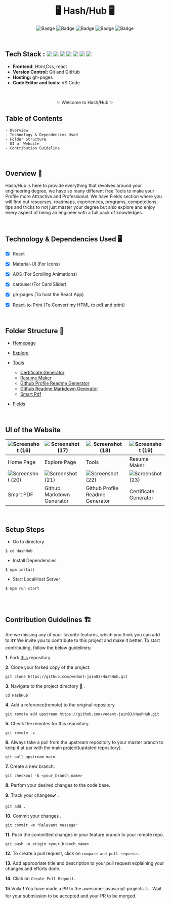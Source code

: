 <h1 align="center">
            🖥️ Hash/Hub 🖥️
</h1>

<div align="center">

![Badge](https://img.shields.io/badge/Tech_Stack-React-yellow) ![Badge](https://img.shields.io/badge/Version-1.2-green) ![Badge](https://img.shields.io/badge/License-Apache_2.0-blue) ![Badge](https://img.shields.io/badge/Type-OpenSource-orange) ![Badge](https://img.shields.io/badge/For-Students-red)

</div>

<br />

## Tech Stack : <img src="https://img.shields.io/badge/html5%20-%23E34F26.svg?&style=for-the-badge&logo=html5&logoColor=white"/> <img src="https://img.shields.io/badge/css3%20-%231572B6.svg?&style=for-the-badge&logo=css3&logoColor=white"/> <img src="https://img.shields.io/badge/react%20-%2314354C.svg?&style=for-the-badge&logo=react&logoColor=white"/> <img src="https://img.shields.io/badge/markdown-%23000000.svg?&style=for-the-badge&logo=markdown&logoColor=white"/> <img src="https://img.shields.io/badge/github%20-%23121011.svg?&style=for-the-badge&logo=github&logoColor=white"/> <img src="https://img.shields.io/badge/git%20-%23121011.svg?&style=for-the-badge&logo=git&logoColor=green"/> <img src="https://img.shields.io/badge/vscode%20-%23121011.svg?&style=for-the-badge&logo=vs-code&logoColor=green"/> 


- **Frontend:** Html,Css, react
- **Version Control:** Git and GitHub
- **Hosting:** gh-pages
- **Code Editor and tools**: VS Code

 <br />

   <p align="center">
    ✨ Welcome to Hash/Hub ✨ <br />
 
</p>

   
## Table of Contents

    - Overview
    - Technology & Dependencies Used
    - Folder Structure
    - UI of Website
    - Contribution Guideline

 <br />


## Overview 🔨

Hash/Hub is here to provide everything that revolves around your engineering degree, we have so many different free Tools to make your Profile more Attractive and Professional. We have Fields section where you will find out resourses, roadmaps, experiences, programs, competetions, tips and tricks to not just master your degree but also explore and enjoy every aspect of being an engineer with a full pack of knowledges.

 <br />


## Technology & Dependencies Used 🖥️

- [x]  React
- [x]  Material-UI (For Icons)
- [x]  AOS (For Scrolling Animations)
- [x]  carousel (For Card Slider)
- [x]  gh-pages (To host the React App)
- [x]  React-to-Print (To Convert my HTML to pdf and print)


  <br />

## Folder Structure 📒

* [Homepage](https://github.com/vedant-jain03/HashHub/tree/master/src/Components/Homepage)
* [Explore](https://github.com/vedant-jain03/HashHub/tree/master/src/Components/Explore)
* [Tools](https://github.com/vedant-jain03/HashHub/tree/master/src/Components/Tools)
    - [Certificate Generator](https://github.com/vedant-jain03/HashHub/tree/master/src/Components/Tools/Certificate%20Generator)
    - [Resume Maker](https://github.com/vedant-jain03/HashHub/tree/master/src/Components/Tools/Resume%20Maker)
    - [Github Profile Readme Generator](https://github.com/vedant-jain03/HashHub/tree/master/src/Components/Tools/Github_Profile_Readme_Generator)
    - [Github Readme Markdown Generator](https://github.com/vedant-jain03/HashHub/tree/master/src/Components/Tools/Github%20Markdown%20Generator)
    - [Smart Pdf](https://github.com/vedant-jain03/HashHub/tree/master/src/Components/Tools/Smart%20Pdf)
* [Fields](https://github.com/vedant-jain03/HashHub/tree/master/src/Components/Fields)

  <br />

## UI of the Website

| ![Screenshot (16)](https://user-images.githubusercontent.com/76901313/124150039-cd644f80-daae-11eb-9e96-df76d0e8be82.png) | ![Screenshot (17)](https://user-images.githubusercontent.com/76901313/124161650-4a95c180-dabb-11eb-9f01-743c49b455c4.png) | ![Screenshot (18)](https://user-images.githubusercontent.com/76901313/124161654-4b2e5800-dabb-11eb-9cac-f7954a75155d.png) | ![Screenshot (19)](https://user-images.githubusercontent.com/76901313/124150276-0b617380-daaf-11eb-90e4-dbbc74115d62.png) | 
|-|-|-|-|
| Home Page | Explore Page | Tools | Resume Maker |
| ![Screenshot (20)](https://user-images.githubusercontent.com/76901313/124161660-4d90b200-dabb-11eb-8426-3314fb25eb65.png) | ![Screenshot (21)](https://user-images.githubusercontent.com/76901313/124161675-508ba280-dabb-11eb-9a4f-2151a6d477d4.png) | ![Screenshot (22)](https://user-images.githubusercontent.com/76901313/124161680-51bccf80-dabb-11eb-8596-ec940feb3e27.png) | ![Screenshot (23)](https://user-images.githubusercontent.com/76901313/124161689-541f2980-dabb-11eb-80c1-c9982dc76b85.png) |
| Smart PDF | Github Markdown Generator | Github Profile Readme Generator | Certificate Generator |

<br/>

## Setup Steps
  
- Go to directory
```
$ cd HashHub
```
- Install Dependencies
```
$ npm install
```
- Start LocalHost Server
```
$ npm run start
```
  
  <br />
  <br />
  
## Contribution Guidelines 🏗

Are we missing any of your favorite features, which you think you can add to it❓ We invite you to contribute to this project and make it better. To start contributing, follow the below guidelines:

**1.** Fork [this](https://github.com/vedant-jain03/HashHub) repository.

**2.** Clone your forked copy of the project.

```
git clone https://github.com/vedant-jain03/HashHub.git
```

**3.** Navigate to the project directory :file_folder: .

```
cd HashHub
```

**4.** Add a reference(remote) to the original repository.

```
git remote add upstream https://github.com/vedant-jain03/HashHub.git
```

**5.** Check the remotes for this repository.

```
git remote -v
```

**6.** Always take a pull from the upstream repository to your master branch to keep it at par with the main project(updated repository).

```
git pull upstream main
```

**7.** Create a new branch.

```
git checkout -b <your_branch_name>
```

**8.** Perfom your desired changes to the code base.

**9.** Track your changes:heavy_check_mark: .

```
git add .
```

**10.** Commit your changes .

```
git commit -m "Relevant message"
```

**11.** Push the committed changes in your feature branch to your remote repo.

```
git push -u origin <your_branch_name>
```

**12.** To create a pull request, click on `compare and pull requests`.

**13.** Add appropriate title and description to your pull request explaining your changes and efforts done.

**14.** Click on `Create Pull Request`.

**15** Voila :exclamation: You have made a PR to the awesome-javascript-projects :boom: . Wait for your submission to be accepted and your PR to be merged.

<br />


